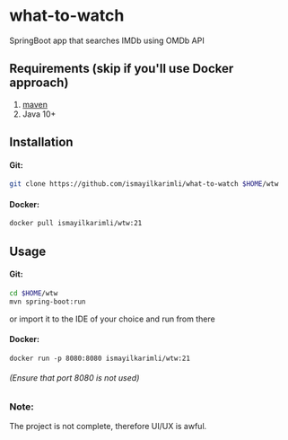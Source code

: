 # what-to-watch

SpringBoot app that searches IMDb using OMDb API

## Requirements (skip if you'll use Docker approach)
1. [maven](https://maven.apache.org/download.cgi)
2. Java 10+

## Installation

#### Git:
```bash
git clone https://github.com/ismayilkarimli/what-to-watch $HOME/wtw
```
#### Docker:
```bash
docker pull ismayilkarimli/wtw:21
```

## Usage
#### Git:
```bash
cd $HOME/wtw
mvn spring-boot:run
```
or import it to the IDE of your choice and run from there

#### Docker:
```
docker run -p 8080:8080 ismayilkarimli/wtw:21
```
###### (Ensure that port 8080 is not used)

### Note:
The project is not complete, therefore UI/UX is awful.
